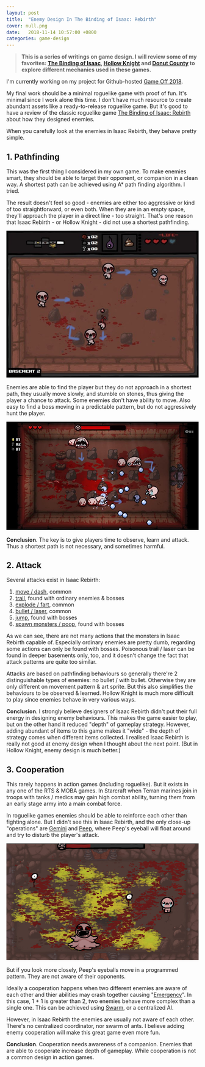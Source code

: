 ```yaml
---
layout: post
title:  "Enemy Design In The Binding of Isaac: Rebirth"
cover: null.png
date:   2018-11-14 10:57:00 +0800
categories: game-design
---
```


> **This is a series of writings on game design. I will review some of my favorites: [The Binding of Isaac](), [Hollow Knight]() and [Donut County]() to explore different mechanics used in these games.**

I'm currently working on my project for Github-hosted [Game Off 2018](https://itch.io/jam/game-off-2018).

My final work should be a minimal roguelike game with proof of fun. It's minimal since I work alone this time. 
I don't have much resource to create abundant assets like a ready-to-release roguelike game. 
But it's good to have a review of the classic roguelike game [The Binding of Isaac: Rebirth](https://store.steampowered.com/app/250900/The_Binding_of_Isaac_Rebirth/) about how they designed enemies.

When you carefully look at the enemies in Isaac Rebirth, they behave pretty simple.

## 1. Pathfinding

This was the first thing I considered in my own game. To make enemies smart, they should be able to target their opponent, or companion in a clean way. A shortest path can be achieved using A* path finding algorithm. I tried.

The result doesn't feel so good - enemies are either too aggressive or kind of too straightforward, or even both. When they are in an empty space, they'll approach the player in a direct line - too straight. That's one reason that Isaac Rebirth - or Hollow Knight - did not use a shortest pathfinding.

<img src="/images/isaac/1.jpg" alt="" width="640px"/>

Enemies are able to find the player but they do not approach in a shortest path, they usually move slowly, and stumble on stones, thus giving the player a chance to attack. Some enemies don't have ability to move. Also easy to find a boss moving in a predictable pattern, but do not aggressively hunt the player. 

<img src="/images/isaac/2.jpg" alt="" width="640px"/>

**Conclusion**. The key is to give players time to observe, learn and attack. Thus a shortest path is not necessary, and sometimes harmful.

## 2. Attack

Several attacks exist in Isaac Rebirth:

1. [move / dash](https://bindingofisaacrebirth.gamepedia.com/Gurglings), common
2. [trail](https://bindingofisaacrebirth.gamepedia.com/Peep), found with ordinary enemies & bosses
3. [explode / fart](https://bindingofisaacrebirth.gamepedia.com/Mega_Fatty), common
4. [bullet / laser](https://bindingofisaacrebirth.gamepedia.com/Gemini), common
5. [jump](https://bindingofisaacrebirth.gamepedia.com/Gurdy), found with bosses
6. [spawn monsters / poop](https://bindingofisaacrebirth.gamepedia.com/The_Duke_of_Flies), found with bosses

As we can see, there are not many actions that the monsters in Isaac Rebirth capable of. Especially ordinary enemies are pretty dumb, regarding some actions can only be found with bosses. Poisonous trail / laser can be found in deeper basements only, too, and it doesn't change the fact that attack patterns are quite too similar. 

Attacks are based on pathfinding behaviours so generally there're 2 distinguishable types of enemies: no bullet / with bullet. Otherwise they are only different on movement pattern & art sprite. But this also simplifies the behaviours to be observed & learned. Hollow Knight is much more difficult to play since enemies behave in very various ways.

**Conclusion**. I strongly believe designers of Isaac Rebirth didn't put their full energy in designing enemy behaviours. This makes the game easier to play, but on the other hand it reduced "depth" of gameplay strategy. However, adding abundant of items to this game makes it "wide" - the depth of strategy comes when different items collected. I realised Isaac Rebirth is really not good at enemy design when I thought about the next point. (But in Hollow Knight, enemy design is much better.)

## 3. Cooperation

This rarely happens in action games (including roguelike). But it exists in any one of the RTS & MOBA games. In Starcraft when Terran marines join in troops with tanks / medics may gain high combat ability, turning them from an early stage army into a main combat force.

In roguelike games enemies should be able to reinforce each other than fighting alone. But I didn't see this in Isaac Rebirth, and the only close-up "operations" are [Gemini](https://bindingofisaacrebirth.gamepedia.com/Gemini) and [Peep](https://bindingofisaacrebirth.gamepedia.com/Peep), where Peep's eyeball will float around and try to disturb the player's attack.

<img src="/images/isaac/3.jpg" alt="" width="640px"/>

But if you look more closely, Peep's eyeballs move in a programmed pattern. They are not aware of their opponents.

Ideally a cooperation happens when two different enemies are aware of each other and thier abilities may crash together causing "[Emergency](https://en.wikipedia.org/wiki/Emergence)". In this case, 1 + 1 is greater than 2, two enemies behave more complex than a single one. This can be achieved using [Swarm](https://en.wikipedia.org/wiki/Swarm_intelligence), or a centralized AI.

However, in Isaac Rebirth the enemies are usually not aware of each other. There's no centralized coordinator, nor swarm of ants. I believe adding enemy cooperation will make this great game even more fun.

**Conclusion**. Cooperation needs awareness of a companion. Enemies that are able to cooperate increase depth of gameplay. While cooperation is not a common design in action games.

